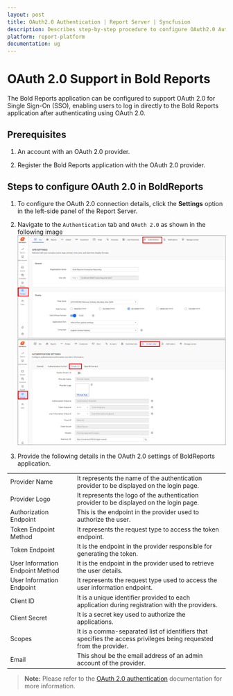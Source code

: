 ```yaml
---
layout: post
title: OAuth2.0 Authentication | Report Server | Syncfusion
description: Describes step-by-step procedure to configure OAuth2.0 Authentication so that the user can login to the BoldReport application
platform: report-platform
documentation: ug
---
```


# OAuth 2.0 Support in Bold Reports

The Bold Reports application can be configured to support OAuth 2.0 for Single Sign-On (SSO), enabling users to log in directly to the Bold Reports application after authenticating using OAuth 2.0.

## Prerequisites

1. An account with an OAuth 2.0 provider.

2. Register the Bold Reports application with the OAuth 2.0 provider.

## Steps to configure OAuth 2.0 in BoldReports

1. To configure the OAuth 2.0 connection details, click the **Settings** option in the left-side panel of the Report Server.

2. Navigate to the `Authentication` tab and `OAuth 2.0` as shown in the following image
    ![Authentication](/static/assets/on-premise/images/settings/authentication-settings.png)
    ![Active Directory Settings](/static/assets/on-premise/images/settings/oauth-authentication.png)

3. Provide the following details in the OAuth 2.0 settings of BoldReports application.

<table>
<tr>
    <td>
        Provider Name
    </td>
    <td>
        It represents the name of the authentication provider to be displayed on the login page.
    </td>
</tr>
<tr>
    <td>
        Provider Logo
    </td>
    <td>
        It represents the logo of the authentication provider to be displayed on the login page.
    </td>
</tr>
<tr>
    <td>
        Authorization Endpoint
    </td>
    <td>
        This is the endpoint in the provider used to authorize the user.
    </td>
</tr>
    <tr>
    <td>
        Token Endpoint Method
    </td>
    <td>
        It represents the request type to access the token endpoint.
    </td>
</tr>
</tr>
    <tr>
    <td>
        Token Endpoint
    </td>
    <td>
        It is the endpoint in the provider responsible for generating the token.
    </td>
</tr>
</tr>
    <tr>
    <td>
        User Information Endpoint Method
    </td>
    <td>
        It is the endpoint in the provider used to retrieve the user details.
    </td>
</tr>
</tr>
    <tr>
    <td>
        User Information Endpoint
    </td>
    <td>
        It represents the request type used to access the user information endpoint.
    </td>
</tr>
</tr>
    <tr>
    <td>
        Client ID
    </td>
    <td>
        It is a unique identifier provided to each application during registration with the providers.
    </td>
</tr>
</tr>
    <tr>
    <td>
        Client Secret
    </td>
    <td>
        It is a secret key used to authorize the applications.
    </td>
</tr>
</tr>
    <tr>
    <td>
        Scopes
    </td>
    <td>
        It is a comma-separated list of identifiers that specifies the access privileges being requested from the provider.
    </td>
</tr>
</tr>
    <tr>
    <td>
        Email
    </td>
    <td>
        This shoul be the email address of an admin account of the provider.
    </td>
</tr>
</table>

> **Note:** Please refer to the [OAuth 2.0 authentication](./../../authentication/single-sign-on/oauth-2.0/) documentation for more information.
